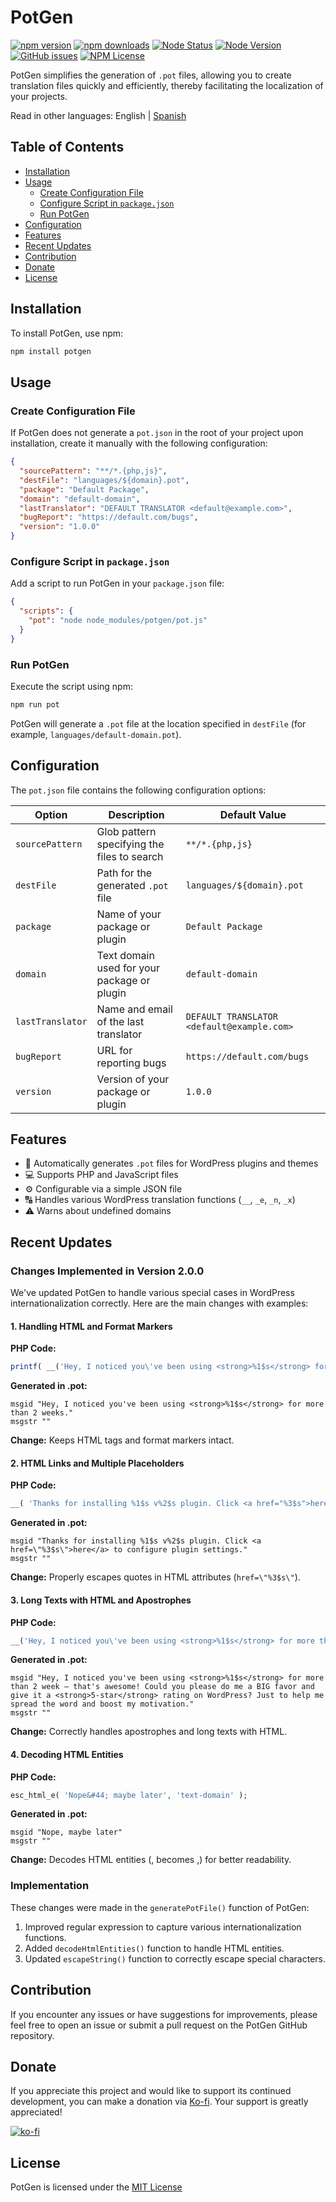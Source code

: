 # PotGen

[![npm version](https://img.shields.io/npm/v/potgen.svg)](https://npmjs.org/package/potgen)
[![npm downloads](https://img.shields.io/npm/dm/potgen.svg)](https://npmjs.org/package/potgen)
[![Node Status](https://github.com/fremmede/potgen/actions/workflows/ci.yml/badge.svg)](https://github.com/fremmede/potgen/actions/workflows/node.js.yml)
[![Node Version](https://img.shields.io/node/v/potgen.svg)](https://npmjs.org/package/potgen)
[![GitHub issues](https://img.shields.io/github/issues/fremmede/potgen)](https://github.com/fremmede/potgen/issues)
[![NPM License](https://img.shields.io/npm/l/potgen)](https://npmjs.org/package/potgen)

PotGen simplifies the generation of `.pot` files, allowing you to create translation files quickly and efficiently, thereby facilitating the localization of your projects.

Read in other languages: English | [Spanish](./README_es-ES.md)

## Table of Contents

- [Installation](#installation)
- [Usage](#usage)
  - [Create Configuration File](#create-configuration-file)
  - [Configure Script in `package.json`](#configure-script-in-packagejson)
  - [Run PotGen](#run-potgen)
- [Configuration](#configuration)
- [Features](#features)
- [Recent Updates](#recent-updates)
- [Contribution](#contribution)
- [Donate](#donate) 
- [License](#license)



## Installation

To install PotGen, use npm:

```bash
npm install potgen
```

## Usage

### Create Configuration File

If PotGen does not generate a `pot.json` in the root of your project upon installation, create it manually with the following configuration:

```json
{
  "sourcePattern": "**/*.{php,js}",
  "destFile": "languages/${domain}.pot",
  "package": "Default Package",
  "domain": "default-domain",
  "lastTranslator": "DEFAULT TRANSLATOR <default@example.com>",
  "bugReport": "https://default.com/bugs",
  "version": "1.0.0"
}
```

### Configure Script in `package.json`

Add a script to run PotGen in your `package.json` file:

```json
{
  "scripts": {
    "pot": "node node_modules/potgen/pot.js"
  }
}
```

### Run PotGen

Execute the script using npm:

```bash
npm run pot
```

PotGen will generate a `.pot` file at the location specified in `destFile` (for example, `languages/default-domain.pot`).

## Configuration

The `pot.json` file contains the following configuration options:

| Option           | Description                                             | Default Value                               |
|------------------|---------------------------------------------------------|---------------------------------------------|
| `sourcePattern`  | Glob pattern specifying the files to search             | `**/*.{php,js}`                             |
| `destFile`       | Path for the generated `.pot` file                      | `languages/${domain}.pot`                   |
| `package`        | Name of your package or plugin                          | `Default Package`                           |
| `domain`         | Text domain used for your package or plugin             | `default-domain`                            |
| `lastTranslator` | Name and email of the last translator                   | `DEFAULT TRANSLATOR <default@example.com>`  |
| `bugReport`      | URL for reporting bugs                                  | `https://default.com/bugs`                  |
| `version`        | Version of your package or plugin                       | `1.0.0`                                     |

## Features

- 🚀 Automatically generates `.pot` files for WordPress plugins and themes
- 💻 Supports PHP and JavaScript files
- ⚙️ Configurable via a simple JSON file
- 🔠 Handles various WordPress translation functions (`__`, `_e`, `_n`, `_x`)
- ⚠️ Warns about undefined domains

## Recent Updates

### Changes Implemented in Version 2.0.0

We've updated PotGen to handle various special cases in WordPress internationalization correctly. Here are the main changes with examples:

#### 1. Handling HTML and Format Markers

**PHP Code:**
```php
printf( __('Hey, I noticed you\'ve been using <strong>%1$s</strong> for more than 2 weeks.', 'text-domain'), 'WooCommerce' );
```

**Generated in .pot:**
```
msgid "Hey, I noticed you've been using <strong>%1$s</strong> for more than 2 weeks."
msgstr ""
```

**Change:** Keeps HTML tags and format markers intact.

#### 2. HTML Links and Multiple Placeholders

**PHP Code:**
```php
__( 'Thanks for installing %1$s v%2$s plugin. Click <a href="%3$s">here</a> to configure plugin settings.', 'text-domain' )
```

**Generated in .pot:**
```
msgid "Thanks for installing %1$s v%2$s plugin. Click <a href=\"%3$s\">here</a> to configure plugin settings."
msgstr ""
```

**Change:** Properly escapes quotes in HTML attributes (`href=\"%3$s\"`).

#### 3. Long Texts with HTML and Apostrophes

**PHP Code:**
```php
__('Hey, I noticed you\'ve been using <strong>%1$s</strong> for more than 2 week – that's awesome! Could you please do me a BIG favor and give it a <strong>5-star</strong> rating on WordPress? Just to help me spread the word and boost my motivation.', 'text-domain')
```

**Generated in .pot:**
```
msgid "Hey, I noticed you've been using <strong>%1$s</strong> for more than 2 week – that's awesome! Could you please do me a BIG favor and give it a <strong>5-star</strong> rating on WordPress? Just to help me spread the word and boost my motivation."
msgstr ""
```

**Change:** Correctly handles apostrophes and long texts with HTML.

#### 4. Decoding HTML Entities

**PHP Code:**
```php
esc_html_e( 'Nope&#44; maybe later', 'text-domain' );
```

**Generated in .pot:**
```
msgid "Nope, maybe later"
msgstr ""
```

**Change:** Decodes HTML entities (&#44; becomes ,) for better readability.

### Implementation

These changes were made in the `generatePotFile()` function of PotGen:

1. Improved regular expression to capture various internationalization functions.
2. Added `decodeHtmlEntities()` function to handle HTML entities.
3. Updated `escapeString()` function to correctly escape special characters.

## Contribution

If you encounter any issues or have suggestions for improvements, please feel free to open an issue or submit a pull request on the PotGen GitHub repository.

## Donate

If you appreciate this project and would like to support its continued development, you can make a donation via [Ko-fi](https://ko-fi.com/fremmede). Your support is greatly appreciated!

[![ko-fi](https://ko-fi.com/img/githubbutton_sm.svg)](https://ko-fi.com/J3J710SIW5)

## License

PotGen is licensed under the [MIT License](https://opensource.org/licenses/MIT)